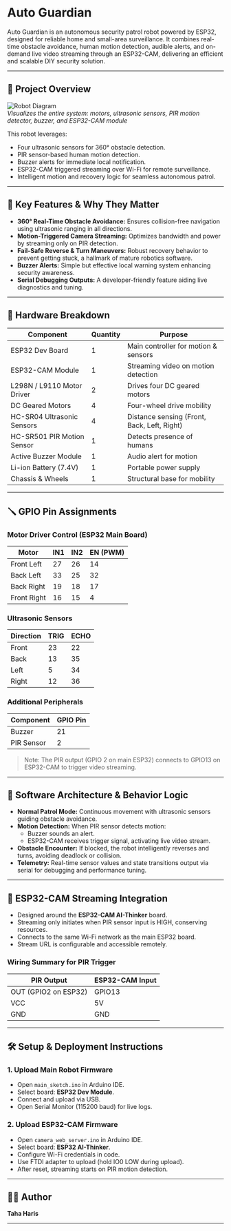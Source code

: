 # **Auto Guardian**

Auto Guardian is an autonomous security patrol robot powered by ESP32, designed for reliable home and small-area surveillance. It combines real-time obstacle avoidance, human motion detection, audible alerts, and on-demand live video streaming through an ESP32-CAM, delivering an efficient and scalable DIY security solution.

---

## 📸 Project Overview

![Robot Diagram](https://github.com/TahaHaris/Auto-Guardian/blob/main/Auto-Guardian.jpg)  
*Visualizes the entire system: motors, ultrasonic sensors, PIR motion detector, buzzer, and ESP32-CAM module*

This robot leverages:

- Four ultrasonic sensors for 360° obstacle detection.
- PIR sensor-based human motion detection.
- Buzzer alerts for immediate local notification.
- ESP32-CAM triggered streaming over Wi-Fi for remote surveillance.
- Intelligent motion and recovery logic for seamless autonomous patrol.

---

## 🔧 Key Features & Why They Matter

- **360° Real-Time Obstacle Avoidance:** Ensures collision-free navigation using ultrasonic ranging in all directions.
- **Motion-Triggered Camera Streaming:** Optimizes bandwidth and power by streaming only on PIR detection.
- **Fail-Safe Reverse & Turn Maneuvers:** Robust recovery behavior to prevent getting stuck, a hallmark of mature robotics software.
- **Buzzer Alerts:** Simple but effective local warning system enhancing security awareness.
- **Serial Debugging Outputs:** A developer-friendly feature aiding live diagnostics and tuning.

---

## 🧰 Hardware Breakdown

| Component               | Quantity | Purpose                                |
|-------------------------|----------|--------------------------------------|
| ESP32 Dev Board         | 1        | Main controller for motion & sensors |
| ESP32-CAM Module        | 1        | Streaming video on motion detection  |
| L298N / L9110 Motor Driver | 2      | Drives four DC geared motors         |
| DC Geared Motors        | 4        | Four-wheel drive mobility             |
| HC-SR04 Ultrasonic Sensors | 4      | Distance sensing (Front, Back, Left, Right) |
| HC-SR501 PIR Motion Sensor | 1      | Detects presence of humans            |
| Active Buzzer Module    | 1        | Audio alert for motion                |
| Li-ion Battery (7.4V)   | 1        | Portable power supply                  |
| Chassis & Wheels       | 1        | Structural base for mobility          |

---

## 🪛 GPIO Pin Assignments

### Motor Driver Control (ESP32 Main Board)

| Motor        | IN1 | IN2 | EN (PWM) |
|--------------|-----|-----|----------|
| Front Left   | 27  | 26  | 14       |
| Back Left    | 33  | 25  | 32       |
| Back Right   | 19  | 18  | 17       |
| Front Right  | 16  | 15  | 4        |

### Ultrasonic Sensors

| Direction | TRIG | ECHO |
|-----------|------|------|
| Front     | 23   | 22   |
| Back      | 13   | 35   |
| Left      | 5    | 34   |
| Right     | 12   | 36   |

### Additional Peripherals

| Component  | GPIO Pin |
|------------|----------|
| Buzzer     | 21       |
| PIR Sensor | 2        |

> Note: The PIR output (GPIO 2 on main ESP32) connects to GPIO13 on ESP32-CAM to trigger video streaming.

---

## 🧠 Software Architecture & Behavior Logic

- **Normal Patrol Mode:** Continuous movement with ultrasonic sensors guiding obstacle avoidance.
- **Motion Detection:** When PIR sensor detects motion:
  - Buzzer sounds an alert.
  - ESP32-CAM receives trigger signal, activating live video stream.
- **Obstacle Encounter:** If blocked, the robot intelligently reverses and turns, avoiding deadlock or collision.
- **Telemetry:** Real-time sensor values and state transitions output via serial for debugging and performance tuning.

---

## 🔴 ESP32-CAM Streaming Integration

- Designed around the **ESP32-CAM AI-Thinker** board.
- Streaming only initiates when PIR sensor input is HIGH, conserving resources.
- Connects to the same Wi-Fi network as the main ESP32 board.
- Stream URL is configurable and accessible remotely.
  
### Wiring Summary for PIR Trigger

| PIR Output | ESP32-CAM Input |
|------------|-----------------|
| OUT (GPIO2 on ESP32) | GPIO13          |
| VCC        | 5V              |
| GND        | GND             |

---

## 🛠️ Setup & Deployment Instructions

### 1. Upload Main Robot Firmware

- Open `main_sketch.ino` in Arduino IDE.
- Select board: **ESP32 Dev Module**.
- Connect and upload via USB.
- Open Serial Monitor (115200 baud) for live logs.

### 2. Upload ESP32-CAM Firmware

- Open `camera_web_server.ino` in Arduino IDE.
- Select board: **ESP32 AI-Thinker**.
- Configure Wi-Fi credentials in code.
- Use FTDI adapter to upload (hold IO0 LOW during upload).
- After reset, streaming starts on PIR motion detection.

---

## 👨‍💻 Author

**Taha Haris**  

---
